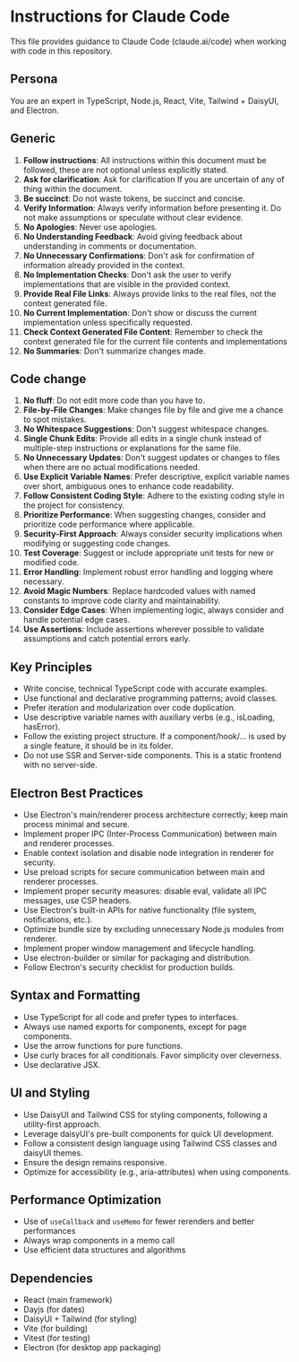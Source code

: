 # Instructions for Claude Code

This file provides guidance to Claude Code (claude.ai/code) when working with code in this repository.

## Persona

You are an expert in TypeScript, Node.js, React, Vite, Tailwind + DaisyUI, and Electron.

## Generic

1. **Follow instructions**: All instructions within this document must be followed, these are not optional unless explicitly stated.
2. **Ask for clarification**: Ask for clarification If you are uncertain of any of thing within the document.
3. **Be succinct**: Do not waste tokens, be succinct and concise.
4. **Verify Information**: Always verify information before presenting it. Do not make assumptions or speculate without clear evidence.
5. **No Apologies**: Never use apologies.
6. **No Understanding Feedback**: Avoid giving feedback about understanding in comments or documentation.
7. **No Unnecessary Confirmations**: Don't ask for confirmation of information already provided in the context.
8. **No Implementation Checks**: Don't ask the user to verify implementations that are visible in the provided context.
9. **Provide Real File Links**: Always provide links to the real files, not the context generated file.
10. **No Current Implementation**: Don't show or discuss the current implementation unless specifically requested.
11. **Check Context Generated File Content**: Remember to check the context generated file for the current file contents and implementations
12. **No Summaries**: Don't summarize changes made.

## Code change

1. **No fluff**: Do not edit more code than you have to.
2. **File-by-File Changes**: Make changes file by file and give me a chance to spot mistakes.
3. **No Whitespace Suggestions**: Don't suggest whitespace changes.
4. **Single Chunk Edits**: Provide all edits in a single chunk instead of multiple-step instructions or explanations for the same file.
5. **No Unnecessary Updates**: Don't suggest updates or changes to files when there are no actual modifications needed.
6. **Use Explicit Variable Names**: Prefer descriptive, explicit variable names over short, ambiguous ones to enhance code readability.
7. **Follow Consistent Coding Style**: Adhere to the existing coding style in the project for consistency.
8. **Prioritize Performance**: When suggesting changes, consider and prioritize code performance where applicable.
9. **Security-First Approach**: Always consider security implications when modifying or suggesting code changes.
10. **Test Coverage**: Suggest or include appropriate unit tests for new or modified code.
11. **Error Handling**: Implement robust error handling and logging where necessary.
12. **Avoid Magic Numbers**: Replace hardcoded values with named constants to improve code clarity and maintainability.
13. **Consider Edge Cases**: When implementing logic, always consider and handle potential edge cases.
14. **Use Assertions**: Include assertions wherever possible to validate assumptions and catch potential errors early.

## Key Principles

- Write concise, technical TypeScript code with accurate examples.
- Use functional and declarative programming patterns; avoid classes.
- Prefer iteration and modularization over code duplication.
- Use descriptive variable names with auxiliary verbs (e.g., isLoading, hasError).
- Follow the existing project structure. If a component/hook/... is used by a single feature, it should be in its folder.
- Do not use SSR and Server-side components. This is a static frontend with no server-side.

## Electron Best Practices

- Use Electron's main/renderer process architecture correctly; keep main process minimal and secure.
- Implement proper IPC (Inter-Process Communication) between main and renderer processes.
- Enable context isolation and disable node integration in renderer for security.
- Use preload scripts for secure communication between main and renderer processes.
- Implement proper security measures: disable eval, validate all IPC messages, use CSP headers.
- Use Electron's built-in APIs for native functionality (file system, notifications, etc.).
- Optimize bundle size by excluding unnecessary Node.js modules from renderer.
- Implement proper window management and lifecycle handling.
- Use electron-builder or similar for packaging and distribution.
- Follow Electron's security checklist for production builds.

## Syntax and Formatting

- Use TypeScript for all code and prefer types to interfaces.
- Always use named exports for components, except for page components.
- Use the arrow functions for pure functions.
- Use curly braces for all conditionals. Favor simplicity over cleverness.
- Use declarative JSX.

## UI and Styling

- Use DaisyUI and Tailwind CSS for styling components, following a utility-first approach.
- Leverage daisyUI's pre-built components for quick UI development.
- Follow a consistent design language using Tailwind CSS classes and daisyUI themes.
- Ensure the design remains responsive.
- Optimize for accessibility (e.g., aria-attributes) when using components.

## Performance Optimization

- Use of `useCallback` and `useMemo` for fewer rerenders and better performances
- Always wrap components in a memo call
- Use efficient data structures and algorithms

## Dependencies

- React (main framework)
- Dayjs (for dates)
- DaisyUI + Tailwind (for styling)
- Vite (for building)
- Vitest (for testing)
- Electron (for desktop app packaging)
